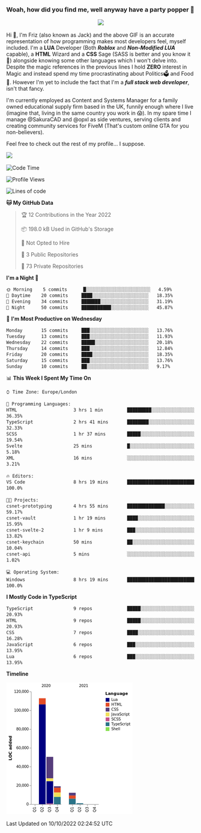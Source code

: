 ### Woah, how did you find me, well anyway have a party popper 🎉

<p align="center">
  <img  src="https://66.media.tumblr.com/d2766024a15e8c140bf20f314664eed2/d1615166bf58615c-d8/s400x600/aabc473a64edc43599d5345fd1e9e792d66ecc48.gifv">
</p>

Hi :wave:, I'm Friz (also known as Jack) and the above GIF is an accurate representation of how programming makes most developers feel, myself included. I'm a **LUA** Developer (Both ***Roblox*** and ***Non-Modified LUA*** capable), a **HTML** Wizard and a **CSS** Sage (SASS is better and you know it :pray:) alongside knowing some other languages which I won't delve into. Despite the magic references in the previous lines I hold **ZERO** interest in Magic and instead spend my time procrastinating about Politics🗳️ and Food🍔. However I'm yet to include the fact that I'm a ***full stack web developer***, isn't that fancy.

I'm currently employed as Content and Systems Manager for a family owned educational supply firm based in the UK, funnily enough where I live (imagine that, living in the same country you work in 😱). In my spare time I manage @SakuraCAD and @opxl as side ventures, serving clients and creating community services for FiveM (That's custom online GTA for you non-believers).

Feel free to check out the rest of my profile... I suppose.

<a href="https://github.com/anuraghazra/github-readme-stats">
  <img  src="https://github-readme-stats.vercel.app/api?username=JackOPXL&count_private=true&show_icons=true&theme=tokyonight" />
</a>



<!--START_SECTION:waka-->
![Code Time](http://img.shields.io/badge/Code%20Time-584%20hrs%2056%20mins-blue)

![Profile Views](http://img.shields.io/badge/Profile%20Views-1-blue)

![Lines of code](https://img.shields.io/badge/From%20Hello%20World%20I%27ve%20Written-219%20Thousand%20lines%20of%20code-blue)

**🐱 My GitHub Data** 

> 🏆 12 Contributions in the Year 2022
 > 
> 📦 198.0 kB Used in GitHub's Storage 
 > 
> 🚫 Not Opted to Hire
 > 
> 📜 3 Public Repositories 
 > 
> 🔑 73 Private Repositories  
 > 
**I'm a Night 🦉** 

```text
🌞 Morning    5 commits      █░░░░░░░░░░░░░░░░░░░░░░░░   4.59% 
🌆 Daytime    20 commits     ████░░░░░░░░░░░░░░░░░░░░░   18.35% 
🌃 Evening    34 commits     ███████░░░░░░░░░░░░░░░░░░   31.19% 
🌙 Night      50 commits     ███████████░░░░░░░░░░░░░░   45.87%

```
📅 **I'm Most Productive on Wednesday** 

```text
Monday       15 commits     ███░░░░░░░░░░░░░░░░░░░░░░   13.76% 
Tuesday      13 commits     ███░░░░░░░░░░░░░░░░░░░░░░   11.93% 
Wednesday    22 commits     █████░░░░░░░░░░░░░░░░░░░░   20.18% 
Thursday     14 commits     ███░░░░░░░░░░░░░░░░░░░░░░   12.84% 
Friday       20 commits     ████░░░░░░░░░░░░░░░░░░░░░   18.35% 
Saturday     15 commits     ███░░░░░░░░░░░░░░░░░░░░░░   13.76% 
Sunday       10 commits     ██░░░░░░░░░░░░░░░░░░░░░░░   9.17%

```


📊 **This Week I Spent My Time On** 

```text
⌚︎ Time Zone: Europe/London

💬 Programming Languages: 
HTML                     3 hrs 1 min         █████████░░░░░░░░░░░░░░░░   36.35% 
TypeScript               2 hrs 41 mins       ████████░░░░░░░░░░░░░░░░░   32.33% 
SCSS                     1 hr 37 mins        █████░░░░░░░░░░░░░░░░░░░░   19.54% 
Svelte                   25 mins             █░░░░░░░░░░░░░░░░░░░░░░░░   5.18% 
XML                      16 mins             ░░░░░░░░░░░░░░░░░░░░░░░░░   3.21%

🔥 Editors: 
VS Code                  8 hrs 19 mins       █████████████████████████   100.0%

🐱‍💻 Projects: 
csnet-prototyping        4 hrs 55 mins       ██████████████░░░░░░░░░░░   59.17% 
csnet-vault              1 hr 19 mins        ████░░░░░░░░░░░░░░░░░░░░░   15.95% 
csnet-svelte-2           1 hr 9 mins         ███░░░░░░░░░░░░░░░░░░░░░░   13.82% 
csnet-keychain           50 mins             ██░░░░░░░░░░░░░░░░░░░░░░░   10.04% 
csnet-api                5 mins              ░░░░░░░░░░░░░░░░░░░░░░░░░   1.02%

💻 Operating System: 
Windows                  8 hrs 19 mins       █████████████████████████   100.0%

```

**I Mostly Code in TypeScript** 

```text
TypeScript               9 repos             █████░░░░░░░░░░░░░░░░░░░░   20.93% 
HTML                     9 repos             █████░░░░░░░░░░░░░░░░░░░░   20.93% 
CSS                      7 repos             ████░░░░░░░░░░░░░░░░░░░░░   16.28% 
JavaScript               6 repos             ███░░░░░░░░░░░░░░░░░░░░░░   13.95% 
Lua                      6 repos             ███░░░░░░░░░░░░░░░░░░░░░░   13.95%

```


**Timeline**

![Chart not found](https://raw.githubusercontent.com/JackOPXL/JackOPXL/master/charts/bar_graph.png) 


 Last Updated on 10/10/2022 02:24:52 UTC
<!--END_SECTION:waka-->

